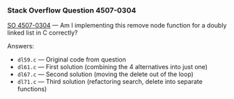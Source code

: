 ### Stack Overflow Question 4507-0304

[SO 4507-0304](https://stackoverflow.com/q/45070304) &mdash;
Am I implementing this remove node function for a doubly linked list in C correctly?

Answers:

* `dl59.c` — Original code from question
* `dl61.c` — First solution (combining the 4 alternatives into just one)
* `dl67.c` — Second solution (moving the delete out of the loop)
* `dl71.c` — Third solution (refactoring search, delete into separate functions)
